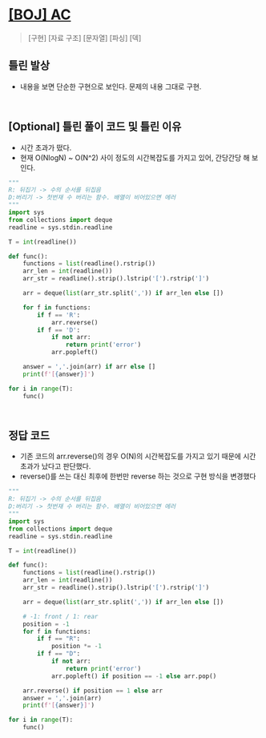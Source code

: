 # [[BOJ] AC](https://www.acmicpc.net/problem/5430)

> [구현] [자료 구조] [문자열] [파싱] [덱]

## 틀린 발상

- 내용을 보면 단순한 구현으로 보인다. 문제의 내용 그대로 구현.

## <br>[Optional] 틀린 풀이 코드 및 틀린 이유

- 시간 초과가 떴다.
- 현재 O(NlogN) ~ O(N^2) 사이 정도의 시간복잡도를 가지고 있어, 간당간당 해 보인다.

```python
"""
R: 뒤집기 -> 수의 순서를 뒤집음
D:버리기 -> 첫번재 수 버리는 함수. 배열이 비어있으면 에러
"""
import sys
from collections import deque
readline = sys.stdin.readline

T = int(readline())

def func():
    functions = list(readline().rstrip())
    arr_len = int(readline())
    arr_str = readline().strip().lstrip('[').rstrip(']')

    arr = deque(list(arr_str.split(',')) if arr_len else [])

    for f in functions:
        if f == 'R':
            arr.reverse()
        if f == 'D':
            if not arr:
                return print('error')
            arr.popleft()

    answer = ','.join(arr) if arr else []
    print(f'[{answer}]')

for i in range(T):
    func()
```

## <br>정답 코드

- 기존 코드의 arr.reverse()의 경우 O(N)의 시간복잡도를 가지고 있기 때문에 시간 초과가 났다고 판단했다.
- reverse()를 쓰는 대신 최후에 한번만 reverse 하는 것으로 구현 방식을 변경했다

```python
"""
R: 뒤집기 -> 수의 순서를 뒤집음
D:버리기 -> 첫번재 수 버리는 함수. 배열이 비어있으면 에러
"""
import sys
from collections import deque
readline = sys.stdin.readline

T = int(readline())

def func():
    functions = list(readline().rstrip())
    arr_len = int(readline())
    arr_str = readline().strip().lstrip('[').rstrip(']')

    arr = deque(list(arr_str.split(',')) if arr_len else [])

    # -1: front / 1: rear
    position = -1
    for f in functions:
        if f == "R":
            position *= -1
        if f == "D":
            if not arr:
                return print('error')
            arr.popleft() if position == -1 else arr.pop()

    arr.reverse() if position == 1 else arr
    answer = ','.join(arr)
    print(f'[{answer}]')

for i in range(T):
    func()
```

